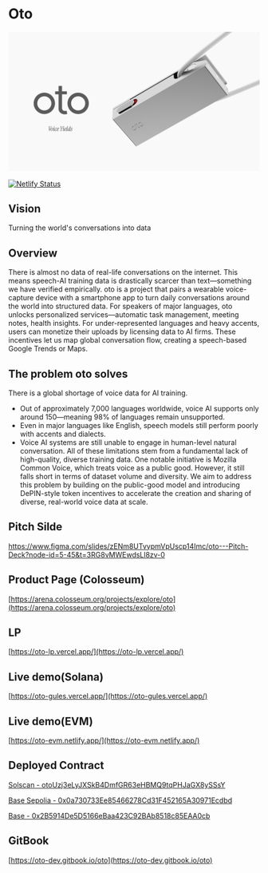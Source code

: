 # Oto
![Oto Thumbnail](./docs/images/thumbnail.png)

[![Netlify Status](https://api.netlify.com/api/v1/badges/d3c17ad7-6bee-48d3-abe2-cb239051aa5a/deploy-status)](https://app.netlify.com/projects/oto-evm/deploys)

## Vision
Turning the world's conversations into data

## Overview
There is almost no data of real-life conversations on the internet. This means speech-AI training data is drastically scarcer than text—something we have verified empirically. oto is a project that pairs a wearable voice-capture device with a smartphone app to turn daily conversations around the world into structured data. For speakers of major languages, oto unlocks personalized services—automatic task management, meeting notes, health insights. For under-represented languages and heavy accents, users can monetize their uploads by licensing data to AI firms. These incentives let us map global conversation flow, creating a speech-based Google Trends or Maps.

## The problem oto solves
There is a global shortage of voice data for AI training.
- Out of approximately 7,000 languages worldwide, voice AI supports only around 150—meaning 98% of languages remain unsupported.
- Even in major languages like English, speech models still perform poorly with accents and dialects.
- Voice AI systems are still unable to engage in human-level natural conversation.
All of these limitations stem from a fundamental lack of high-quality, diverse training data.
One notable initiative is Mozilla Common Voice, which treats voice as a public good. However, it still falls short in terms of dataset volume and diversity.
We aim to address this problem by building on the public-good model and introducing DePIN-style token incentives to accelerate the creation and sharing of diverse, real-world voice data at scale.

## Pitch Silde
https://www.figma.com/slides/zENm8UTvypmVpUscp14Imc/oto---Pitch-Deck?node-id=5-45&t=3RG8vMWEwdsLl8zv-0

## Product Page (Colosseum)

[https://arena.colosseum.org/projects/explore/oto](https://arena.colosseum.org/projects/explore/oto)

## LP

[https://oto-lp.vercel.app/](https://oto-lp.vercel.app/)

## Live demo(Solana)

[https://oto-gules.vercel.app/](https://oto-gules.vercel.app/)

## Live demo(EVM)

[https://oto-evm.netlify.app/](https://oto-evm.netlify.app/)

## Deployed Contract

[Solscan - otoUzj3eLyJXSkB4DmfGR63eHBMQ9tqPHJaGX8ySSsY](https://solscan.io/account/otoUzj3eLyJXSkB4DmfGR63eHBMQ9tqPHJaGX8ySSsY?cluster=devnets)

[Base Sepolia - 0x0a730733Ee85466278Cd31F452165A30971Ecdbd](https://sepolia.basescan.org/address/0x0a730733Ee85466278Cd31F452165A30971Ecdbd)

[Base - 0x2B5914De5D5166eBaa423C92BAb8518c85EAA0cb](https://basescan.org/address/0x2B5914De5D5166eBaa423C92BAb8518c85EAA0cb)

## GitBook

[https://oto-dev.gitbook.io/oto](https://oto-dev.gitbook.io/oto)
